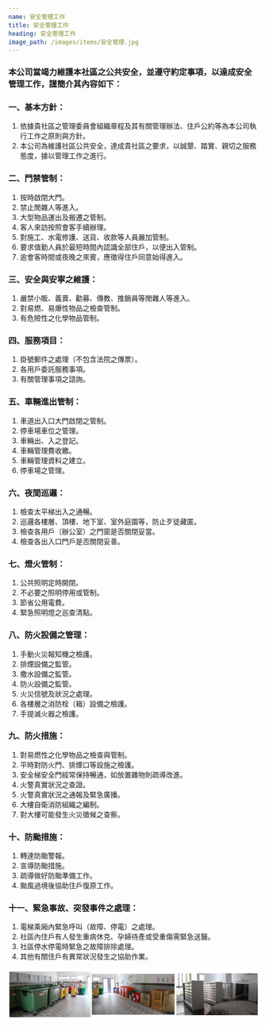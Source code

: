 ```yaml
---
name: 安全管理工作
title: 安全管理工作
heading: 安全管理工作
image_path: /images/items/安全管理.jpg
---
```


### 本公司當竭力維護本社區之公共安全，並遵守約定事項，以達成安全管理工作，謹簡介其內容如下：

### 一、基本方針：

1. 依據貴社區之管理委員會組織章程及其有關管理辦法、住戶公約等為本公司執行工作之原則與方針。
2. 本公司為維護社區公共安全，達成貴社區之要求，以誠墾、踏實、親切之服務態度，據以管理工作之進行。

### 二、門禁管制：

1. 按時啟閉大門。
2. 禁止閒雜人等進入。
3. 大型物品運出及搬遷之管制。
4. 客人來訪按照會客手續辦理。
5. 對施工、水電修護、送貨、收款等人員嚴加管制。
6. 要求值勤人員於最短時間內認識全部住戶，以便出入管制。
7. 逾會客時間或夜晚之來賓，應徵得住戶同意始得進入。

### 三、安全與安寧之維護：

1. 嚴禁小販、義賣、勸募、傳教、推銷員等閒雜人等進入。
2. 對易燃、易爆性物品之檢查管制。
3. 有危險性之化學物品管制。

### 四、服務項目：

1. 掛號郵件之處理（不包含法院之傳票）。
2. 各用戶委託服務事項。
3. 有關管理事項之諮詢。

### 五、車輛進出管制：

1. 車道出入口大門啟閉之管制。
2. 停車場車位之管理。
3. 車輛出、入之登記。
4. 車輛管理費收繳。
5. 車輛管理資料之建立。
6. 停車場之管理。

### 六、夜間巡邏：

1. 檢查太平梯出入之通暢。
2. 巡邏各樓層、頂樓、地下室、室外庭園等，防止歹徒藏匿。
3. 檢查各用戶（辦公室）之門窗是否關閉妥當。
4. 檢查各出入口門戶是否關閉妥善。

### 七、燈火管制：

1. 公共照明定時開閉。
2. 不必要之照明停用或管制。
3. 節省公用電費。
4. 緊急照明燈之巡查清點。

### 八、防火設備之管理：

1. 手動火災報知機之檢護。
2. 排煙設備之監管。
3. 撒水設備之監管。
4. 防火設備之監管。
5. 火災信號及狀況之處理。
6. 各樓層之消防栓（箱）設備之檢護。
7. 手提滅火器之檢護。

### 九、防火措施：

1. 對易燃性之化學物品之檢查與管制。
2. 平時對防火門、排煙口等設施之檢護。
3. 安全梯安全門經常保持暢通，如放置雜物則疏導改進。
4. 火警真實狀況之查證。
5. 火警真實狀況之通報及緊急廣播。
6. 大樓自衛消防組織之編制。
7. 對大樓可能發生火災徵候之查察。

### 十、防颱措施：

1. 轉達防颱警報。
2. 宣導防颱措施。
3. 疏導做好防颱準備工作。
4. 颱風過境後協助住戶復原工作。

### 十一、緊急事故、突發事件之處理：

1. 電梯乘廂內緊急呼叫（故障、停電）之處理。
2. 社區內住戶有人發生重病休克、孕婦待產或受重傷需緊急送醫。
3. 社區停水停電時緊急之故障排除處理。
4. 其他有關住戶有異常狀況發生之協助作業。

<img src="/images/items/安全管理1.jpg">
